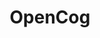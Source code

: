 ---
title: "OpenCog"

info: "A project that aims to build an artificial general intelligence (AGI) framework. OpenCog Prime is a specific set of interacting components designed to give rise to human-equivalent artificial general intelligence."

status: "Active"

website: "https://opencog.org/"

get_it:
  - ["Authentic","https://wiki.opencog.org/w/Hands_On_With_OpenCog/"]

description: |
  OpenCog is a project that aims to build an open source [artificial intelligence](/search/?category=artificial_intelligence) framework. OpenCog Prime is an architecture for robot and virtual embodied cognition that defines a set of interacting components designed to give rise to human-equivalent artificial general intelligence (AGI) as an emergent phenomenon of the whole system. OpenCog Prime's design is primarily the work of Ben Goertzel while the OpenCog framework is intended as a generic framework for broad-based AGI research. Research utilizing OpenCog has been published in journals and presented at conferences and workshops including the annual Conference on Artificial General Intelligence. OpenCog is released under the terms of the GNU Affero General Public License.
  OpenCog is in use by more than 50 companies, including Huawei and Cisco.
  
  [OpenCog Brainwave Blog](https://blog.opencog.org/) I [OpenCog Foundation Feed](https://opencog.org/feed/) I [AI Documentation](https://wiki.opencog.org/w/AI_Documentation) I [Wiki](https://wiki.opencog.org/w/The_Open_Cognition_Project) I [FAQ](https://opencog.org/faq/) I [Mailing list](https://groups.google.com/forum/#!forum/opencog) I [IRC](https://webchat.freenode.net/?channels=opencog)

developer: "OpenCog Foundation and developers"

initial_release: "21 January 2008"

repository: ["https://github.com/opencog/atomspace","https://github.com/opencog/opencog"]

written_in: ["C++", "Python", "Scheme", "Haskell"]

platform: 
  - dskp:
      - ["Linux","o"]

categories: ["Artificial Intelligence", "Framework"]

license: "AGPL v3"

social:
  - name: "Wikipedia"
    url: "https://en.wikipedia.org/wiki/OpenCog"

source:
  description: ["https://web.archive.org/web/20090306053354/http://www.cybertechnews.org/?p=915","https://venturebeat.com/2017/12/07/singularitynet-talks-collaborative-ai-as-its-token-sale-hits-400-oversubscription/"]
  developer: ["https://github.com/opencog/opencog/graphs/contributors/", "https://opencog.org/", "https://en.wikipedia.org/w/index.php?title=OpenCog&oldid=846548094"]
  initial_release: "https://www.blendernation.com/2014/01/02/happy-birthday-blender/#comment-629004"
  written_in: "https://wiki.opencog.org/w/The_Open_Cognition_Project#Participate"
  platform:
    - dskp: ["https://wiki.opencog.org/w/Building_OpenCog/"]
  license: ["https://en.wikipedia.org/w/index.php?title=OpenCog&oldid=846548094","https://github.com/opencog/atomspace","https://github.com/opencog/opencog"]
  status: ["https://github.com/opencog/atomspace/graphs/contributors", "https://github.com/opencog/opencog/graphs/contributors"]
---